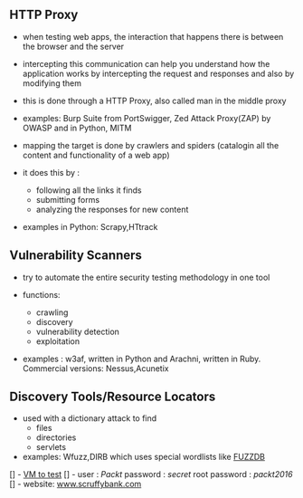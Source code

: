 ## HTTP Proxy
* when testing web apps, the interaction that happens there is between the browser and the server
* intercepting this communication can help you understand how the application works by intercepting the request and responses and also by modifying them
* this is done through a HTTP Proxy, also called man in the middle proxy
* examples: Burp Suite from PortSwigger, Zed Attack Proxy(ZAP) by OWASP and in Python, MITM


* mapping the target is done by crawlers and spiders (catalogin all the content and functionality of a web app)
* it does this by :
    * following all the links it finds
    * submitting forms
    * analyzing the responses for new content

* examples in Python: Scrapy,HTtrack


## Vulnerability Scanners
* try to automate the entire security testing methodology in one tool
* functions:
    * crawling
    * discovery
    * vulnerability detection
    * exploitation

* examples : w3af, written in Python and Arachni, written in Ruby. Commercial versions: Nessus,Acunetix


## Discovery Tools/Resource Locators
* used with a dictionary attack to find
    * files
    * directories
    * servlets
* examples: Wfuzz,DIRB which uses special wordlists like [FUZZDB](www.github.com/fuzzdb-project)



[] - [VM to test](https://drive.google.com/open?id=0ByatLxAqtgoqckVEeGZ4ET1faVE)
[] - user : *Packt* password : *secret* root password : *packt2016*
[] - website: www.scruffybank.com